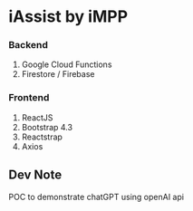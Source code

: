 # iAssist by iMPP

### Backend
1. Google Cloud Functions
2. Firestore / Firebase

### Frontend
1. ReactJS
2. Bootstrap 4.3
3. Reactstrap
4. Axios

## Dev Note
POC to demonstrate chatGPT using openAI api
